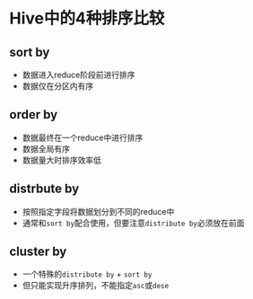 # Hive中的4种排序比较
## sort by
- 数据进入reduce阶段前进行排序
- 数据仅在分区内有序

## order by
- 数据最终在一个reduce中进行排序
- 数据全局有序
- 数据量大时排序效率低

## distrbute by
- 按照指定字段将数据划分到不同的reduce中
- 通常和`sort by`配合使用，但要注意`distribute by`必须放在前面

## cluster by
- 一个特殊的`distribute by` + `sort by` 
- 但只能实现升序排列，不能指定`asc`或`dese`